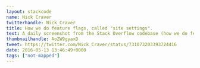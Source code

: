 ```yaml
---
layout: stackcode
name: Nick Craver
twitterhandle: Nick_Craver
title: How we do feature flags, called "site settings".
text: A daily screenshot from the Stack Overflow codebase (how we do feature flags, called "site settings").
thumbnailhandle: AoZW9gyaxD
tweet: https://twitter.com/Nick_Craver/status/731073203393724416
date: 2016-05-13 13:46:49+0000
tags: ["not-mapped"]
---
```

